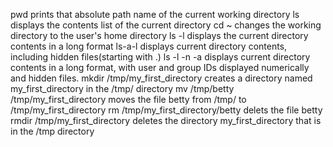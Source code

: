pwd prints that absolute path name of the current working directory
ls displays the contents list of the current directory
cd ~ changes the working directory to the user's home directory
ls -l displays the current directory contents in a long format
ls-a-l displays current directory contents, including hidden files(starting with .)
ls -l -n -a displays current directory contents in a long format, with user and group IDs displayed numerically and hidden files.
mkdir /tmp/my_first_directory creates a directory named my_first_directory in the /tmp/ directory
mv /tmp/betty /tmp/my_first_directory moves the file betty from /tmp/ to /tmp/my_first_directory
rm /tmp/my_first_directory/betty delets the file betty
rmdir /tmp/my_first_directory deletes the directory my_first_directory that is in the /tmp directory
